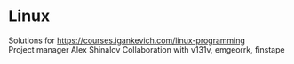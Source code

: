 # Linux
Solutions for https://courses.igankevich.com/linux-programming   
Project manager Alex Shinalov 
Collaboration with v131v, emgeorrk, finstape


